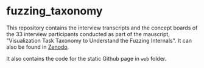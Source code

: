 # fuzzing_taxonomy

This repository contains the interview transcripts and the concept boards of the 33 interview participants conducted as part of the mauscript, "Visualization Task Taxonomy to Understand the Fuzzing Internals". It can also be found in [Zenodo](https://zenodo.org/records/15459154).

It also contains the code for the static Github page in `web` folder.